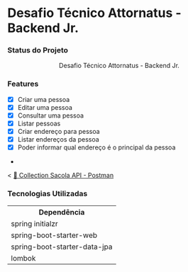 <h1>Desafio Técnico Attornatus - Backend Jr. </h1>

<h3>Status do Projeto</h3>
<p align="center"> Desafio Técnico Attornatus - Backend Jr. </p>

<h3>Features</h3>

- [x]  Criar uma pessoa  <br>
- [x]  Editar uma pessoa <br>
- [x] Consultar uma pessoa <br>
-  [x] Listar pessoas <br>
-  [x] Criar endereço para pessoa <br>
-  [x] Listar endereços da pessoa <br>
-  [x] Poder informar qual endereço é o principal da pessoa  <br>
- 

<
<a href="https://drive.google.com/file/d/1-FTY7jRfYbqVNQi-B7Dvn8p6wjnzf2f6/view?usp=sharing"> 🚀 Collection Sacola API - Postman</a><br>



<h3>Tecnologias Utilizadas</h3>

<table>
<tr>
	<th>Dependência</th>
	
</tr>
<tr>
	<td>spring initialzr</td>
</tr>
<tr>
	<td>spring-boot-starter-web</td>
</tr>
<tr>
	<td>spring-boot-starter-data-jpa</td>
</tr>
<tr>
	<td>lombok</td>
</tr>

<tr>
</tr>
</table>


